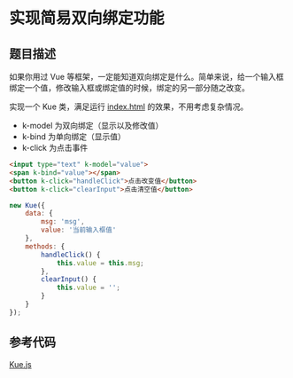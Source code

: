 # 实现简易双向绑定功能

## 题目描述

如果你用过 Vue 等框架，一定能知道双向绑定是什么。简单来说，给一个输入框绑定一个值，修改输入框或绑定值的时候，绑定的另一部分随之改变。

实现一个 Kue 类，满足运行 [index.html](../codes/Q2/index.html) 的效果，不用考虑复杂情况。

* k-model 为双向绑定（显示以及修改值）
* k-bind 为单向绑定（显示值）
* k-click 为点击事件

```html
<input type="text" k-model="value">
<span k-bind="value"></span>
<button k-click="handleClick">点击改变值</button>
<button k-click="clearInput">点击清空值</button>
```

```js
new Kue({
    data: {
        msg: 'msg',
        value: '当前输入框值'
    },
    methods: {
        handleClick() {
            this.value = this.msg;
        },
        clearInput() {
            this.value = '';
        }
    }
});
```

## 参考代码

[Kue.js](../codes/Q2/Kue.js)
